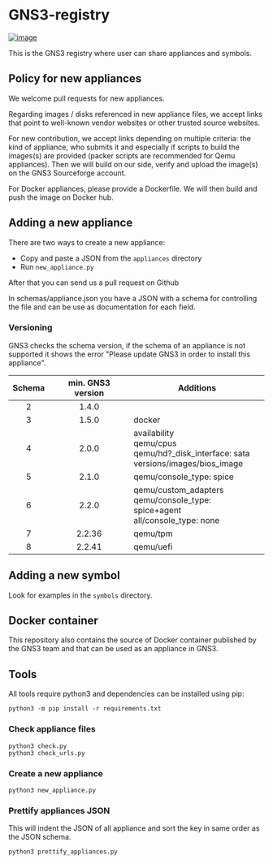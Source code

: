 GNS3-registry
=============

[![image](https://travis-ci.org/GNS3/gns3-registry.svg)](https://travis-ci.org/GNS3/gns3-registry)

This is the GNS3 registry where user can share appliances and symbols.

Policy for new appliances
-------------------------

We welcome pull requests for new appliances.

Regarding images / disks referenced in new appliance files, we accept
links that point to well-known vendor websites or other trusted source
websites.

For new contribution, we accept links depending on multiple criteria:
the kind of appliance, who submits it and especially if scripts to build
the images(s) are provided (packer scripts are recommended for Qemu
appliances). Then we will build on our side, verify and upload the
image(s) on the GNS3 Sourceforge account.

For Docker appliances, please provide a Dockerfile.
We will then build and push the image on Docker hub.

Adding a new appliance
-------------------

There are two ways to create a new appliance:

* Copy and paste a JSON from the `appliances` directory
* Run `new_appliance.py`

After that you can send us a pull request on Github

In schemas/appliance.json you have a JSON with a schema for controlling
the file and can be use as documentation for each field.

### Versioning

GNS3 checks the schema version, if the schema of an appliance is not supported it shows the error "Please update GNS3 in order to install this appliance".

| Schema | min. GNS3 version | Additions |
| :-: | :-----: | --------- |
| 2 | 1.4.0 | |
| 3 | 1.5.0 | docker |
| 4 | 2.0.0 | availability<br>qemu/cpus<br>qemu/hd?_disk_interface: sata<br>versions/images/bios_image |
| 5 | 2.1.0 | qemu/console_type: spice |
| 6 | 2.2.0 | qemu/custom_adapters<br>qemu/console_type: spice+agent<br>all/console_type: none|
| 7 | 2.2.36 | qemu/tpm |
| 8 | 2.2.41 | qemu/uefi |

Adding a new symbol
-------------------

Look for examples in the `symbols` directory.

Docker container
----------------

This repository also contains the source of Docker container published by
the GNS3 team and that can be used as an appliance in GNS3.

Tools
-----

All tools require python3 and dependencies can be installed using pip:

``` {.bash}
python3 -m pip install -r requirements.txt
```

### Check appliance files

``` {.bash}
python3 check.py
python3 check_urls.py
```

### Create a new appliance

``` {.bash}
python3 new_appliance.py
```

### Prettify appliances JSON

This will indent the JSON of all appliance and sort the key in same
order as the JSON schema.

``` {.bash}
python3 prettify_appliances.py
```
